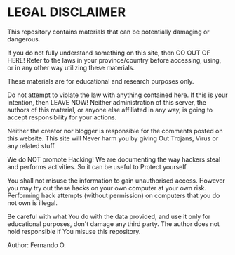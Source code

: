 # LEGAL DISCLAIMER

This repository contains materials that can be potentially damaging or dangerous.

If you do not fully understand something on this site, then GO OUT OF HERE! Refer to the laws in your province/country before accessing, using, or in any other way utilizing these materials.

These materials are for educational and research purposes only.

Do not attempt to violate the law with anything contained here. If this is your intention, then LEAVE NOW! Neither administration of this server, the authors of this material, or anyone else affiliated in any way, is going to accept responsibility for your actions.

Neither the creator nor blogger is responsible for the comments posted on this website. This site will Never harm you by giving Out Trojans, Virus or any related stuff.

We do NOT promote Hacking! We are documenting the way hackers steal and performs activities. So it can be useful to Protect yourself.

You shall not misuse the information to gain unauthorised access. However you may try out these hacks on your own computer at your own risk. Performing hack attempts (without permission) on computers that you do not own is illegal.

Be careful with what You do with the data provided, and use it only for educational purposes, don't damage any third party. The author does not hold responsible if You misuse this repository.

Author: Fernando O.
